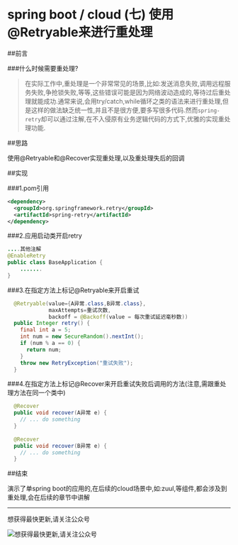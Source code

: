 # spring boot / cloud (七) 使用@Retryable来进行重处理

##前言


###什么时候需要重处理?


>在实际工作中,重处理是一个非常常见的场景,比如:发送消息失败,调用远程服务失败,争抢锁失败,等等,这些错误可能是因为网络波动造成的,等待过后重处理就能成功.通常来说,会用try/catch,while循环之类的语法来进行重处理,但是这样的做法缺乏统一性,并且不是很方便,要多写很多代码.然而`spring-retry`却可以通过注解,在不入侵原有业务逻辑代码的方式下,优雅的实现重处理功能.


##思路


使用@Retryable和@Recover实现重处理,以及重处理失后的回调
 

##实现


###1.pom引用


``` xml
<dependency>
  <groupId>org.springframework.retry</groupId>
  <artifactId>spring-retry</artifactId>
</dependency>
```

###2.应用启动类开启retry


``` java
....其他注解
@EnableRetry
public class BaseApplication {
    .......
}
```

###3.在指定方法上标记@Retryable来开启重试


``` java
  @Retryable(value={A异常.class,B异常.class},
             maxAttempts=重试次数,
             backoff = @Backoff(value = 每次重试延迟毫秒数))
  public Integer retry() {
    final int a = 5;
    int num = new SecureRandom().nextInt();
    if (num % a == 0) {
      return num;
    }
    throw new RetryException("重试失败");
  }
```


###4.在指定方法上标记@Recover来开启重试失败后调用的方法(注意,需跟重处理方法在同一个类中)


``` java
  @Recover
  public void recover(A异常 e) {
    // ... do something
  }
  
  @Recover
  public void recover(B异常 e) {
    // ... do something
  }

```


##结束

演示了单spring boot的应用的,在后续的cloud场景中,如:zuul,等组件,都会涉及到重处理,会在后续的章节中讲解

---------

想获得最快更新,请关注公众号

![想获得最快更新,请关注公众号](https://mmbiz.qlogo.cn/mmbiz_jpg/gjOvoY7GOt5a4dicfGbqze591YAEiaRONE0nOsiaur4nlsmKtUpRuONue28wJ9JfOXfBl99OoVmYncohMnEY4LMdg/0?wx_fmt=jpeg "想获得最快更新,请关注公众号") 

